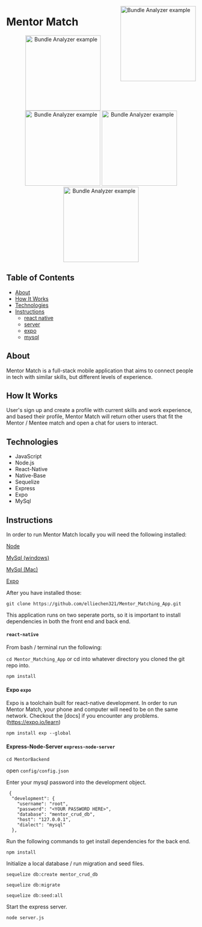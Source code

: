
  <img src="https://i.imgur.com/66gJs7L.png" alt="Bundle Analyzer example"
       width="200" height="200" align="right">

# Mentor Match

<p align="center">
  <img src="https://i.imgur.com/v3x5i5T.png" alt="Bundle Analyzer example"
       width="200" height="200">
  <img src="https://i.imgur.com/v3x5i5T.png" alt="Bundle Analyzer example"
       width="200" height="200">
  <img src="https://i.imgur.com/v3x5i5T.png" alt="Bundle Analyzer example"
       width="200" height="200">
  <img src="https://i.imgur.com/v3x5i5T.png" alt="Bundle Analyzer example"
       width="200" height="200">
</p>

<!-- 
<p align="center">
	<a href="#ios">
        	<img src="https://dl.dropboxusercontent.com/s/ck42lqeda643v02/sdversion-ios.png?dl=0" alt="iOS">
	</a>
	<a href="#mac-os">
		<img src="https://dl.dropboxusercontent.com/s/2yhgx57v4alnzld/sdversion-mac.png?dl=0" alt="Mac">
	</a>
</p> -->

## Table of Contents

* [About](#About)
* [How It Works](#how-it-works)
* [Technologies](#Technologies)
* [Instructions](#Instructions)
  * [react native](#react-native)
  * [server](#express-node-server)
  * [expo](#expo)
  * [mysql](#mysql)

## About

  Mentor Match is a full-stack mobile application that aims to connect people in tech with similar skills, but different levels of experience. 

## How It Works

  User's sign up and create a profile with current skills and work experience, and based their profile, Mentor Match will return other users that fit the Mentor / Mentee match and open a chat for users to interact.

## Technologies

  * JavaScript    
  * Node.js    
  * React-Native   
  * Native-Base       
  * Sequelize    
  * Express    
  * Expo   
  * MySql

## Instructions
  In order to run Mentor Match locally you will need the following installed:

  [Node](https://nodejs.org/en/)

  [MySql (windows)](https://dev.mysql.com/downloads/workbench/)
  
  [MySql (Mac)](https://www.sequelpro.com/)
  
  [Expo](https://expo.io/)
  
  After you have installed those: 

  `git clone https://github.com/elliechen321/Mentor_Matching_App.git` 

  This application runs on two seperate ports, so it is important to install dependencies in both the front end and back end. 

#### `react-native`

  From bash / terminal run the following:

  `cd Mentor_Matching_App`  or cd into whatever directory you cloned the git repo into.

  `npm install` 


#### Expo `expo`

Expo is a toolchain built for react-native development. In order to run Mentor Match, your phone and computer will need to be on the same network.
Checkout the [docs] if you encounter any problems. (https://expo.io/learn)

`npm install exp --global`


#### Express-Node-Server `express-node-server`

`cd MentorBackend`

open `config/config.json`

Enter your mysql password into the development object.

```
 {
  "development": {
    "username": "root",
    "password": "<YOUR PASSWORD HERE>", 
    "database": "mentor_crud_db",
    "host": "127.0.0.1",
    "dialect": "mysql"
  },
``` 
Run the following commands to get install dependencies for the back end.

`npm install`

Initialize a local database / run migration and seed files.

`sequelize db:create mentor_crud_db`

`sequelize db:migrate`

`sequelize db:seed:all`

Start the express server.

`node server.js`

